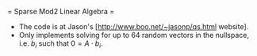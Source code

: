 = Sparse Mod2 Linear Algebra =
 * The code is at Jason's [http://www.boo.net/~jasonp/qs.html website].
 * Only implements solving for up to 64 random vectors in the nullspace, i.e. $b_i$ such that $0 = A \cdot b_i$.

